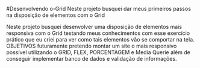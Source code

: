 #Desenvolvendo o-Grid
Neste projeto busquei  dar meus primeiros passos na disposição de elementos com o Grid



Neste projeto busquei desenvolver uma disposição de elementos mais responsiva com o Grid testando meus conhecimentos com esse exercício prático que eu criei para ver como tais elementos vão se comportar na tela.
OBJETIVOS
futuramente pretendo montar um site o mais responsivo possível utilizando o GRID, FLEX, PORCENTAGEM e Media Querie além de conseguir implementar banco de dados e validação de informações.
